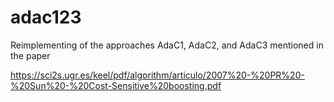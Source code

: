 # adac123

Reimplementing of the approaches AdaC1, AdaC2, and AdaC3 mentioned in the paper 

https://sci2s.ugr.es/keel/pdf/algorithm/articulo/2007%20-%20PR%20-%20Sun%20-%20Cost-Sensitive%20boosting.pdf
